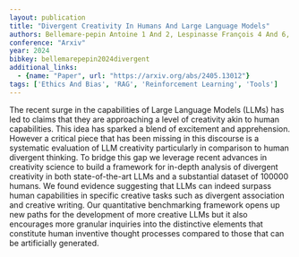 ```yaml
---
layout: publication
title: "Divergent Creativity In Humans And Large Language Models"
authors: Bellemare-pepin Antoine 1 And 2, Lespinasse François 4 And 6, Thölke Philipp 4 And 6, Harel Yann 4 And 6, Mathewson Kory 4 And 6, Olson Jay A. 4 And 6, Bengio Yoshua 4 And 6, Jerbi Karim 1, 4 And 7
conference: "Arxiv"
year: 2024
bibkey: bellemarepepin2024divergent
additional_links:
  - {name: "Paper", url: "https://arxiv.org/abs/2405.13012"}
tags: ['Ethics And Bias', 'RAG', 'Reinforcement Learning', 'Tools']
---
```

The recent surge in the capabilities of Large Language Models (LLMs) has led to claims that they are approaching a level of creativity akin to human capabilities. This idea has sparked a blend of excitement and apprehension. However a critical piece that has been missing in this discourse is a systematic evaluation of LLM creativity particularly in comparison to human divergent thinking. To bridge this gap we leverage recent advances in creativity science to build a framework for in-depth analysis of divergent creativity in both state-of-the-art LLMs and a substantial dataset of 100000 humans. We found evidence suggesting that LLMs can indeed surpass human capabilities in specific creative tasks such as divergent association and creative writing. Our quantitative benchmarking framework opens up new paths for the development of more creative LLMs but it also encourages more granular inquiries into the distinctive elements that constitute human inventive thought processes compared to those that can be artificially generated.
